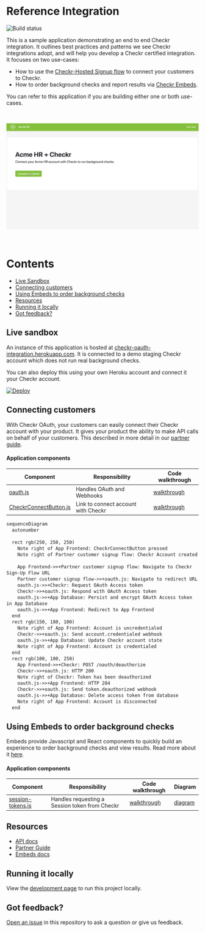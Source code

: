 # Reference Integration

![Build status](https://github.com/checkr/oauth-reference-integration/actions/workflows/main.js.yml/badge.svg?branch=main)

This is a sample application demonstrating an end to end Checkr integration. It
outlines best practices and patterns we see Checkr integrations adopt, and will
help you develop a Checkr certified integration. It focuses on two use-cases:

- How to use the
  [Checkr-Hosted Signup flow](https://docs.checkr.com/partners/#section/Getting-Started/Connect-your-customers-to-Checkr)
  to connect your customers to Checkr.
- How to order background checks and report results via
  [Checkr Embeds](https://docs.checkr.com/embeds).

You can refer to this application if you are building either one or both
use-cases.

<br />

![Demo](docs/images/demo.gif)

<br />

# Contents

- [Live Sandbox](#live-sandbox)
- [Connecting customers](#connecting-customers)
- [Using Embeds to order background checks](#using-embeds-to-order-background-checks)
- [Resources](#resources)
- [Running it locally](#running-it-locally)
- [Got feedback?](#got-feedback)

## Live sandbox

An instance of this application is hosted at
[checkr-oauth-integration.herokuapp.com](https://checkr-oauth-integration.herokuapp.com).
It is connected to a demo staging Checkr account which does not run real
background checks.

You can also deploy this using your own Heroku account and connect it your
Checkr account.

[![Deploy](https://www.herokucdn.com/deploy/button.svg)](https://heroku.com/deploy)

## Connecting customers

With Checkr OAuth, your customers can easily connect their Checkr account with
your product. It gives your product the ability to make API calls on behalf of
your customers. This described in more detail in our
[partner guide](https://docs.checkr.com/partners/#section/Getting-Started/Connect-your-customers-to-Checkr).

#### Application components

| Component                                                                                                                                      | Responsibility                      | Code walkthrough                                                                     |
| ---------------------------------------------------------------------------------------------------------------------------------------------- | ----------------------------------- | ------------------------------------------------------------------------------------ |
| [oauth.js](https://github.com/checkr/oauth-reference-integration/blob/main/routes/oauth.js)                                                    | Handles OAuth and Webhooks          | [walkthrough](https://checkr-oauth-integration.herokuapp.com/docs/routes/oauth.html) |
| [CheckrConnectButton.js](https://github.com/checkr/oauth-reference-integration/blob/main/client/src/components/account/CheckrConnectButton.js) | Link to connect account with Checkr | [walkthrough](https://checkr-oauth-integration.herokuapp.com/docs/routes/oauth.html) |

```mermaid
sequenceDiagram
  autonumber

  rect rgb(250, 250, 250)
    Note right of App Frontend: CheckrConnectButton pressed
    Note right of Partner customer signup flow: Checkr Account created

    App Frontend->>+Partner customer signup flow: Navigate to Checkr Sign-Up Flow URL
    Partner customer signup flow->>+oauth.js: Navigate to redirect URL
    oauth.js->>+Checkr: Request OAuth Access token
    Checkr->>+oauth.js: Respond with OAuth Access token
    oauth.js->>+App Database: Persist and encrypt OAuth Access token in App Database
    oauth.js->>+App Frontend: Redirect to App Frontend
  end
  rect rgb(150, 180, 100)
    Note right of App Frontend: Account is uncredentialed
    Checkr->>+oauth.js: Send account.credentialed webhook
    oauth.js->>+App Database: Update Checkr account state
    Note right of App Frontend: Account is credentialed
  end
  rect rgb(100, 100, 250)
    App Frontend->>+Checkr: POST /oauth/deauthorize
    Checkr->>+oauth.js: HTTP 200
    Note right of Checkr: Token has been deauthorized
    oauth.js->>+App Frontend: HTTP 204
    Checkr->>+oauth.js: Send token.deauthorized webhook
    oauth.js->>+App Database: Delete access token from database
    Note right of App Frontend: Account is disconnected
  end
```

## Using Embeds to order background checks

Embeds provide Javascript and React components to quickly build an experience to
order background checks and view results. Read more about it
[here](https://docs.checkr.com/embeds/).

#### Application components

| Component                                                                                                     | Responsibility                                 | Code walkthrough                                                                              | Diagram                                                                |
| ------------------------------------------------------------------------------------------------------------- | ---------------------------------------------- | --------------------------------------------------------------------------------------------- | ---------------------------------------------------------------------- |
| [session-tokens.js](https://github.com/checkr/oauth-reference-integration/blob/main/routes/session-tokens.js) | Handles requesting a Session token from Checkr | [walkthrough](https://checkr-oauth-integration.herokuapp.com/docs/routes/session-tokens.html) | [diagram](https://docs.checkr.com/embeds/images/authentication-v3.png) |

## Resources

- [API docs](https://docs.checkr.com)
- [Partner Guide](https://docs.checkr.com/partners)
- [Embeds docs](https://docs.checkr.com/embeds)

## Running it locally

View the [development page](docs/Developing.md) to run this project locally.

## Got feedback?

[Open an issue](https://github.com/checkr/oauth-reference-integration/issues) in
this repository to ask a question or give us feedback.
